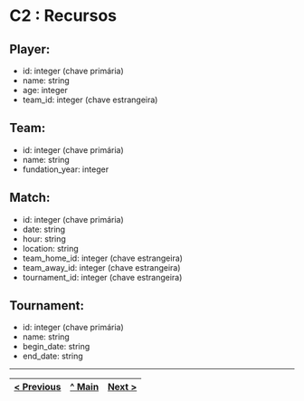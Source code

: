 # C2 : Recursos

## Player:
* id: integer (chave primária)
* name: string
* age: integer
* team_id: integer (chave estrangeira)

## Team:
* id: integer (chave primária)
* name: string
* fundation_year: integer

## Match:
* id: integer (chave primária)
* date: string
* hour: string
* location: string 
* team_home_id: integer  (chave estrangeira)
* team_away_id: integer  (chave estrangeira)
* tournament_id: integer  (chave estrangeira)

## Tournament:
* id: integer (chave primária)
* name: string
* begin_date: string
* end_date: string


---
[< Previous](c1.md) | [^ Main](../../../) | [Next >](c3.md)
:--- | :---: | ---: